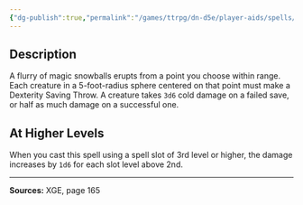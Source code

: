 ```yaml
---
{"dg-publish":true,"permalink":"/games/ttrpg/dn-d5e/player-aids/spells/level-2/snilloc-s-snowball-swarm/","tags":["TTRPG/DND/5e","verbal","somatic","material"]}
---
```



## Description
A flurry of magic snowballs erupts from a point you choose within range.
Each creature in a 5-foot-radius sphere centered on that point must make a Dexterity Saving Throw.
A creature takes `3d6` cold damage on a failed save, or half as much damage on a successful one.

## At Higher Levels
When you cast this spell using a spell slot of 3rd level or higher, the damage increases by `1d6` for each slot level above 2nd.

---

**Sources:** XGE, page 165
